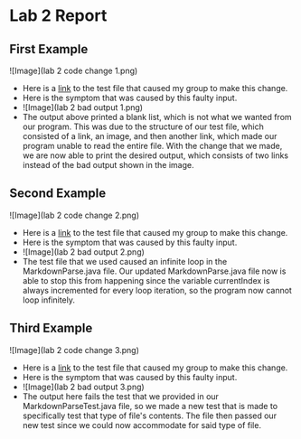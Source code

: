 # Lab 2 Report
## First Example
![Image](lab 2 code change 1.png)
- Here is a [link](https://github.com/maarongross/markdown-parse/blob/main/test-file-new.md) to the test file that caused my group to make this change.
- Here is the symptom that was caused by this faulty input.
- ![Image](lab 2 bad output 1.png)
- The output above printed a blank list, which is not what we wanted from our program. This was due to the structure of our test file, which consisted of a link, an image, and then another link, which made our program unable to read the entire file. With the change that we made, we are now able to print the desired output, which consists of two links instead of the bad output shown in the image.
## Second Example
![Image](lab 2 code change 2.png)
- Here is a [link](https://github.com/ezhou413/markdown-parse/blob/main/broken-test-file.md) to the test file that caused my group to make this change.
- Here is the symptom that was caused by this faulty input.
- ![Image](lab 2 bad output 2.png)
- The test file that we used caused an infinite loop in the MarkdownParse.java file. Our updated MarkdownParse.java file now is able to stop this from happening since the variable currentIndex is always incremented for every loop iteration, so the program now cannot loop infinitely.
## Third Example
![Image](lab 2 code change 3.png)
- Here is a [link](https://github.com/wross3150/markdown-parse/blob/main/test-file2.md) to the test file that caused my group to make this change.
- Here is the symptom that was caused by this faulty input.
- ![Image](lab 2 bad output 3.png)
- The output here fails the test that we provided in our MarkdownParseTest.java file, so we made a new test that is made to specifically test that type of file's contents. The file then passed our new test since we could now accommodate for said type of file.